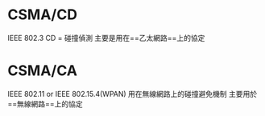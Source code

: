 # CSMA/CD
IEEE 802.3
CD = 碰撞偵測
主要是用在==乙太網路==上的協定

# CSMA/CA
IEEE 802.11 or IEEE 802.15.4(WPAN)
用在無線網路上的碰撞避免機制
主要用於==無線網路==上的協定